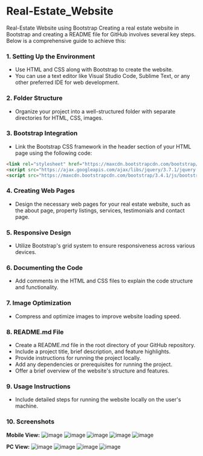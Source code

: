 # Real-Estate_Website
Real-Estate Website using Bootstrap
 Creating a real estate website in Bootstrap and creating a README file for GitHub involves several key steps. Below is a comprehensive guide to achieve this:

### 1. Setting Up the Environment
   - Use HTML and CSS along with Bootstrap to create the website.
   - You can use a text editor like Visual Studio Code, Sublime Text, or any other preferred IDE for web development.

### 2. Folder Structure
   - Organize your project into a well-structured folder with separate directories for HTML, CSS, images.

### 3. Bootstrap Integration
   - Link the Bootstrap CSS framework in the header section of your HTML page using the following code:

   ```html
   <link rel="stylesheet" href="https://maxcdn.bootstrapcdn.com/bootstrap/3.4.1/css/bootstrap.min.css">
   <script src="https://ajax.googleapis.com/ajax/libs/jquery/3.7.1/jquery.min.js"></script>
   <script src="https://maxcdn.bootstrapcdn.com/bootstrap/3.4.1/js/bootstrap.min.js"></script>
   ```

### 4. Creating Web Pages
   - Design the necessary web pages for your real estate website, such as the about page, property listings, services, testimonials and contact page.

### 5. Responsive Design
   - Utilize Bootstrap's grid system to ensure responsiveness across various devices.

### 6. Documenting the Code
   - Add comments in the HTML and CSS files to explain the code structure and functionality.

### 7. Image Optimization
   - Compress and optimize images to improve website loading speed.

### 8. README.md File
   - Create a README.md file in the root directory of your GitHub repository.
   - Include a project title, brief description, and feature highlights.
   - Provide instructions for running the project locally.
   - Add any dependencies or prerequisites for running the project.
   - Offer a brief overview of the website's structure and features.

### 9. Usage Instructions
   - Include detailed steps for running the website locally on the user's machine.

### 10. Screenshots

**Mobile View:**
![image](https://github.com/RenuckaM/Real-Estate_Website/assets/147283564/5f5d8d4f-9653-4a10-a6ad-5cf297e95df3)
![image](https://github.com/RenuckaM/Real-Estate_Website/assets/147283564/aa9fecec-b907-4b28-90cc-7b87ab9af9f4)
![image](https://github.com/RenuckaM/Real-Estate_Website/assets/147283564/9c247a74-d512-4d78-8bbd-55f7700c3a5e)
![image](https://github.com/RenuckaM/Real-Estate_Website/assets/147283564/e57cfc9b-cb4e-4518-a826-2fd8b947a407)
![image](https://github.com/RenuckaM/Real-Estate_Website/assets/147283564/6b456765-ce23-4746-b207-2bb35f2051ba)

**PC View:**
![image](https://github.com/RenuckaM/Real-Estate_Website/assets/147283564/1739fb49-a246-4478-b573-ca6581727ec1)
![image](https://github.com/RenuckaM/Real-Estate_Website/assets/147283564/d563a371-8303-4ebd-94bb-48857346f0b6)
![image](https://github.com/RenuckaM/Real-Estate_Website/assets/147283564/63909c27-64ef-467c-98ec-4d8a34b8b3e1)
![image](https://github.com/RenuckaM/Real-Estate_Website/assets/147283564/81ea0d2f-0406-4701-ae55-f04cdfc935a4)









   

   
